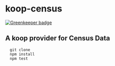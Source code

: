 # koop-census 

[![Greenkeeper badge](https://badges.greenkeeper.io/koopjs/koop-census.svg)](https://greenkeeper.io/)

## A koop provider for Census Data 

  ```
    git clone 
    npm install
    npm test
  ```
